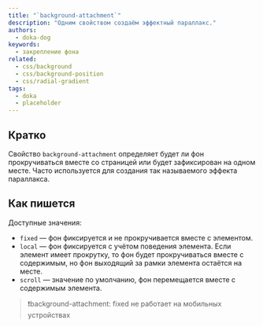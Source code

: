 ```yaml
---
title: "`background-attachment`"
description: "Одним свойством создаём эффектный параллакс."
authors:
  - doka-dog
keywords:
  - закрепление фона
related:
  - css/background
  - css/background-position
  - css/radial-gradient
tags:
  - doka
  - placeholder
---
```


## Кратко

Свойство `background-attachment` определяет будет ли фон прокручиваться вместе со страницей или будет зафиксирован на одном месте. Часто используется для создания так называемого эффекта параллакса.

## Как пишется

Доступные значения:

- `fixed` — фон фиксируется и не прокручивается вместе с элементом.
- `local` — фон фиксируется с учётом поведения элемента. Если элемент имеет прокрутку, то фон будет прокручиваться вместе с содержимым, но фон выходящий за рамки элемента остаётся на месте.
- `scroll` — значение по умолчанию, фон перемещается вместе с содержимым элемента.

>❗️background-attachment: fixed не работает на мобильных устройствах
